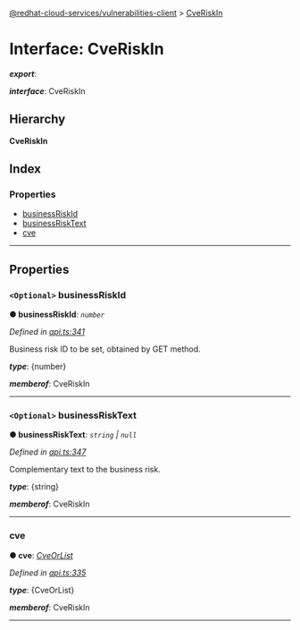 [@redhat-cloud-services/vulnerabilities-client](../README.md) > [CveRiskIn](../interfaces/cveriskin.md)

# Interface: CveRiskIn

*__export__*: 

*__interface__*: CveRiskIn

## Hierarchy

**CveRiskIn**

## Index

### Properties

* [businessRiskId](cveriskin.md#businessriskid)
* [businessRiskText](cveriskin.md#businessrisktext)
* [cve](cveriskin.md#cve)

---

## Properties

<a id="businessriskid"></a>

### `<Optional>` businessRiskId

**● businessRiskId**: *`number`*

*Defined in [api.ts:341](https://github.com/RedHatInsights/javascript-clients/blob/master/packages/vulnerabilities/git-api/api.ts#L341)*

Business risk ID to be set, obtained by GET method.

*__type__*: {number}

*__memberof__*: CveRiskIn

___
<a id="businessrisktext"></a>

### `<Optional>` businessRiskText

**● businessRiskText**: *`string` \| `null`*

*Defined in [api.ts:347](https://github.com/RedHatInsights/javascript-clients/blob/master/packages/vulnerabilities/git-api/api.ts#L347)*

Complementary text to the business risk.

*__type__*: {string}

*__memberof__*: CveRiskIn

___
<a id="cve"></a>

###  cve

**● cve**: *[CveOrList](cveorlist.md)*

*Defined in [api.ts:335](https://github.com/RedHatInsights/javascript-clients/blob/master/packages/vulnerabilities/git-api/api.ts#L335)*

*__type__*: {CveOrList}

*__memberof__*: CveRiskIn

___

